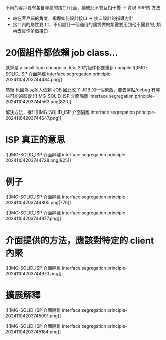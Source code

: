 不同的客戶要有各自專屬的接口/介面，讓彼此不會互相干擾 → 實現 SRP的 方法


- 站在客戶端的角度，指導如何設計接口 → 接口設計的指導方針
- 接口內的屬性要 fit，不用設計一個通用的讓實做的類需要用到他不需要的, 類再去實作多個接口



# 20個組件都依賴 job class...

就算是 a small typo chnage in Job, 20的組件都要重新 compile
![[IMG-SOLID_ISP 介面隔離 interface segregation principle-20241104203744484.png]]

然後 也因為 太多人依賴 JOB
因此改了 JOB 的一個東西，要去盤點/debug 有哪些可能的影響
![[IMG-SOLID_ISP 介面隔離 interface segregation principle-20241104203744563.png|820]]


解決方法，拆!
![[IMG-SOLID_ISP 介面隔離 interface segregation principle-20241104203744647.png]]

# ISP 真正的意思
![[IMG-SOLID_ISP 介面隔離 interface segregation principle-20241104203744728.png|825]]

# 例子
![[IMG-SOLID_ISP 介面隔離 interface segregation principle-20241104203744805.png|776]]

![[IMG-SOLID_ISP 介面隔離 interface segregation principle-20241104203744877.png]]



# 介面提供的方法，應該對特定的 client 內聚
![[IMG-SOLID_ISP 介面隔離 interface segregation principle-20241104203744970.png]]


# 擴展解釋
![[IMG-SOLID_ISP 介面隔離 interface segregation principle-20241104203745091.png]]


![[IMG-SOLID_ISP 介面隔離 interface segregation principle-20241104203745184.png]]